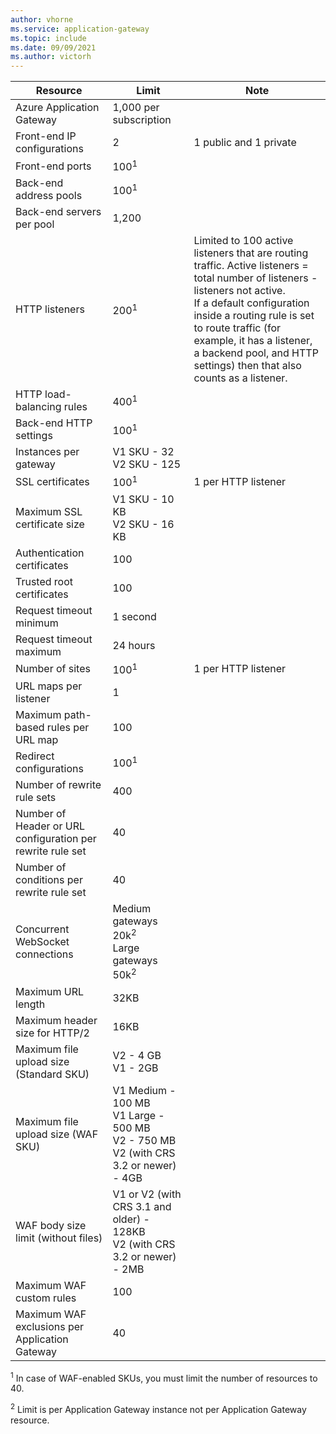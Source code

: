 ```yaml
---
author: vhorne
ms.service: application-gateway
ms.topic: include
ms.date: 09/09/2021
ms.author: victorh
---
```

| Resource | Limit | Note |
| --- | --- | --- |
| Azure Application Gateway |1,000 per subscription | |
| Front-end IP configurations |2 |1 public and 1 private |
| Front-end ports |100<sup>1</sup> | |
| Back-end address pools |100<sup>1</sup> | |
| Back-end servers per pool |1,200 | |
| HTTP listeners |200<sup>1</sup> |Limited to 100 active listeners that are routing traffic. Active listeners = total number of listeners - listeners not active.<br>If a default configuration inside a routing rule is set to route traffic (for example, it has a listener, a backend pool, and HTTP settings) then that also counts as a listener.|
| HTTP load-balancing rules |400<sup>1</sup> | |
| Back-end HTTP settings |100<sup>1</sup> | |
| Instances per gateway |V1 SKU - 32<br>V2 SKU - 125 | |
| SSL certificates |100<sup>1</sup> |1 per HTTP listener |
| Maximum SSL certificate size |V1 SKU - 10 KB<br>V2 SKU - 16 KB| |
| Authentication certificates |100 | |
| Trusted root certificates |100 | |
| Request timeout minimum |1 second | |
| Request timeout maximum |24 hours | |
| Number of sites |100<sup>1</sup> |1 per HTTP listener |
| URL maps per listener |1 | |
| Maximum path-based rules per URL map|100||
| Redirect configurations |100<sup>1</sup>| |
| Number of rewrite rule sets |400| |
| Number of Header or URL configuration per rewrite rule set|40| |
| Number of conditions per rewrite rule set|40| |
| Concurrent WebSocket connections |Medium gateways 20k<sup>2</sup><br> Large gateways 50k<sup>2</sup>| |
| Maximum URL length|32KB| |
| Maximum header size for HTTP/2 |16KB| |
| Maximum file upload size (Standard SKU) |V2 - 4 GB<br>V1 - 2GB | |
| Maximum file upload size (WAF SKU) |V1 Medium - 100 MB<br>V1 Large - 500 MB<br>V2 - 750 MB<br>V2 (with CRS 3.2 or newer) - 4GB| |
| WAF body size limit (without files)|V1 or V2 (with CRS 3.1 and older) - 128KB<br>V2 (with CRS 3.2 or newer) - 2MB| |
| Maximum WAF custom rules|100||
| Maximum WAF exclusions per Application Gateway|40||

<sup>1</sup> In case of WAF-enabled SKUs, you must limit the number of resources to 40.

<sup>2</sup> Limit is per Application Gateway instance not per Application Gateway resource.
